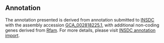 

Annotation
----------

The annotation presented is derived from annotation submitted to
[INSDC](http://www.insdc.org) with the assembly accession
[GCA\_002818225.1](http://www.ebi.ac.uk/ena/data/view/GCA_002818225.1),
with additional non-coding genes derived from
[Rfam](http://rfam.xfam.org/). For more details, please visit [INSDC
annotation
import](http://ensemblgenomes.org/info/data/insdc_annotation).
